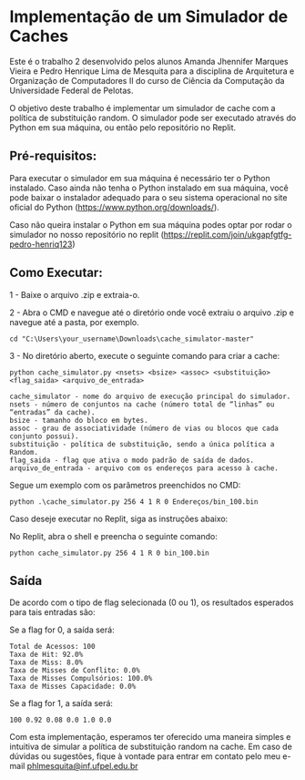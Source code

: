 # Implementação de um Simulador de Caches
Este é o trabalho 2 desenvolvido pelos alunos Amanda Jhennifer Marques Vieira e Pedro Henrique Lima de Mesquita para a disciplina de Arquitetura e Organização de Computadores II do curso de Ciência da Computação da Universidade Federal de Pelotas.

O objetivo deste trabalho é implementar um simulador de cache com a política de substituição random. O simulador pode ser executado através do Python em sua máquina, ou então pelo repositório no Replit.

## Pré-requisitos:
Para executar o simulador em sua máquina é necessário ter o Python instalado. Caso ainda não tenha o Python instalado em sua máquina, você pode baixar o instalador adequado para o seu sistema operacional no site oficial do Python (https://www.python.org/downloads/).

Caso não queira instalar o Python em sua máquina podes optar por rodar o simulador no nosso repositório no replit (https://replit.com/join/ukgapfgtfg-pedro-henriq123)

## Como Executar:

1 - Baixe o arquivo .zip e extraia-o.

2 - Abra o CMD e navegue até o diretório onde você extraiu o arquivo .zip e navegue até a pasta, por exemplo.

	cd "C:\Users\your_username\Downloads\cache_simulator-master"

3 - No diretório aberto, execute o seguinte comando para criar a cache:

	python cache_simulator.py <nsets> <bsize> <assoc> <substituição> <flag_saida> <arquivo_de_entrada>

	cache_simulator - nome do arquivo de execução principal do simulador.
	nsets - número de conjuntos na cache (número total de “linhas” ou “entradas” da cache).
	bsize - tamanho do bloco em bytes.
	assoc - grau de associatividade (número de vias ou blocos que cada conjunto possui).
	substituição - política de substituição, sendo a única política a Random.
	flag_saida - flag que ativa o modo padrão de saída de dados.
	arquivo_de_entrada - arquivo com os endereços para acesso à cache.

Segue um exemplo com os parâmetros preenchidos no CMD:

	python .\cache_simulator.py 256 4 1 R 0 Endereços/bin_100.bin

Caso deseje executar no Replit, siga as instruções abaixo:

No Replit, abra o shell e preencha o seguinte comando:

	python cache_simulator.py 256 4 1 R 0 bin_100.bin

## Saída

De acordo com o tipo de flag selecionada (0 ou 1), os resultados esperados para tais entradas são:

Se a flag for 0, a saída será:
	
	Total de Acessos: 100
	Taxa de Hit: 92.0%
	Taxa de Miss: 8.0%
	Taxa de Misses de Conflito: 0.0%
	Taxa de Misses Compulsórios: 100.0%
	Taxa de Misses Capacidade: 0.0%

Se a flag for 1, a saída será:

	100 0.92 0.08 0.0 1.0 0.0

Com esta implementação, esperamos ter oferecido uma maneira simples e intuitiva de simular a política de substituição random na cache. Em caso de dúvidas ou sugestões, fique à vontade para entrar em contato pelo meu e-mail phlmesquita@inf.ufpel.edu.br
